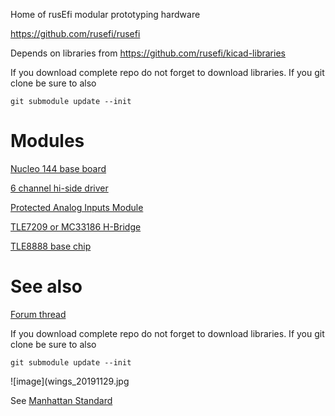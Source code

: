 
Home of rusEfi modular prototyping hardware

https://github.com/rusefi/rusefi

Depends on libraries from https://github.com/rusefi/kicad-libraries

If you download complete repo do not forget to download libraries. If you git clone be sure to also

`git submodule update --init`

# Modules

[Nucleo 144 base board](NUCLEO144_wing)

[6 channel hi-side driver](highside_module)

[Protected Analog Inputs Module](Analog_Input_Module)

[TLE7209 or MC33186 H-Bridge](TLE7209_or_MC33186_H-Bridge_Breakout)

[TLE8888 base chip](TLE8888_Module)

# See also

[Forum thread](https://rusefi.com/forum/viewtopic.php?f=4&t=1459)


If you download complete repo do not forget to download libraries. If you git clone be sure to also

`git submodule update --init`


![image](wings_20191129.jpg

See [Manhattan Standard](Manhattan_standard.md)